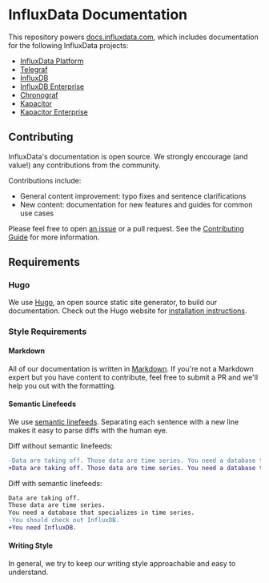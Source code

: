 # InfluxData Documentation

This repository powers [docs.influxdata.com](https://docs.influxdata.com), which
includes documentation for the following InfluxData projects:

* [InfluxData Platform](https://docs.influxdata.com/platform/introduction/)
* [Telegraf](https://docs.influxdata.com/telegraf/latest/)
* [InfluxDB](https://docs.influxdata.com/influxdb/latest/)
* [InfluxDB Enterprise](https://docs.influxdata.com/enterprise_influxdb/latest/)
* [Chronograf](https://docs.influxdata.com/chronograf/latest/)
* [Kapacitor](https://docs.influxdata.com/kapacitor/latest/)
* [Kapacitor Enterprise](https://docs.influxdata.com/enterprise_kapacitor/latest)


## Contributing

InfluxData's documentation is open source.
We strongly encourage (and value!) any contributions from the community.

Contributions include:

* General content improvement: typo fixes and sentence clarifications
* New content: documentation for new features and guides for common use cases

Please feel free to open
[an issue](https://github.com/influxdata/docs.influxdata.com/issues/new) or a
pull request.
See the
[Contributing Guide](https://github.com/influxdata/docs.influxdata.com/blob/master/CONTRIBUTING.md)
for more information.

## Requirements

### Hugo

We use [Hugo](http://gohugo.io/), an open source static site generator, to
build our documentation.
Check out the Hugo website for [installation instructions](http://gohugo.io/overview/installing/).

### Style Requirements

#### Markdown
All of our documentation is written in
[Markdown](https://en.wikipedia.org/wiki/Markdown).
If you're not a Markdown expert but you have content to contribute, feel free to
submit a PR and we'll help you out with the formatting.

#### Semantic Linefeeds
We use [semantic linefeeds](http://rhodesmill.org/brandon/2012/one-sentence-per-line/).
Separating each sentence with a new line makes it easy to parse diffs with the human eye.

Diff without semantic linefeeds:
``` diff
-Data are taking off. Those data are time series. You need a database that specializes in time series. You should check out InfluxDB.
+Data are taking off. Those data are time series. You need a database that specializes in time series. You need InfluxDB.
```

Diff with semantic linefeeds:
``` diff
Data are taking off.
Those data are time series.
You need a database that specializes in time series.
-You should check out InfluxDB.
+You need InfluxDB.
```

#### Writing Style
In general, we try to keep our writing style approachable and easy to understand.
